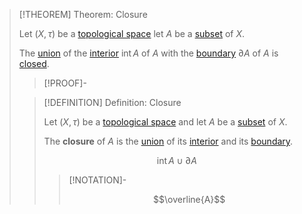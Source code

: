 >[!THEOREM] Theorem: Closure
>
>Let $(X, \tau)$ be a [topological space](../Topological%20Space.md) let $A$ be a [subset](../../Set%20Theory/Subset.md) of $X$.
>
>The [union](../../Set%20Theory/Operations%20with%20Sets/Union.md) of the [interior](Interior/Interior.md) $\operatorname{int} A$ of $A$ with the [boundary](Interior,%20Exterior,%20Boundary/Boundary.md) $\partial A$ of $A$ is [closed](Closed%20Sets/Closed%20Subset.md).
>
>>[!PROOF]-
>>
>>
>>
>
>>[!DEFINITION] Definition: Closure
>>
>>Let $(X, \tau)$ be a [topological space](../Topological%20Space.md) and let $A$ be a [subset](../../Set%20Theory/Subset.md) of $X$.
>>
>>The **closure** of $A$ is the [union](../../Set%20Theory/Operations%20with%20Sets/Union.md) of its [interior](Interior/Interior.md) and its [boundary](Interior,%20Exterior,%20Boundary/Boundary.md).
>>
>>$$\operatorname{int} A \cup \partial A$$
>>
>>>[!NOTATION]-
>>>
>>>$$\overline{A}$$
>>>
>>
>
